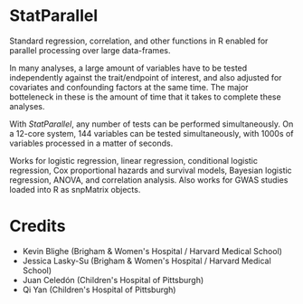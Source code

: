 # StatParallel
Standard regression, correlation, and other functions in R enabled for parallel processing over large data-frames.

In many analyses, a large amount of variables have to be tested independently against the trait/endpoint of interest, and also adjusted for covariates and confounding factors at the same time. The major botteleneck in these is the amount of time that it takes to complete these analyses.

With <i>StatParallel</i>, any number of tests can be performed simultaneously.  On a 12-core system, 144 variables can be tested simultaneously, with 1000s of variables processed in a matter of seconds.

Works for logistic regression, linear regression, conditional logistic regression, Cox proportional hazards and survival models, Bayesian logistic regression, ANOVA, and correlation analysis. Also works for GWAS studies loaded into R as snpMatrix objects.


<h1>Credits</h1>
<ul>
  <li>Kevin Blighe (Brigham & Women's Hospital / Harvard Medical School)</li>
  <li>Jessica Lasky-Su (Brigham & Women's Hospital / Harvard Medical School)</li>
  <li>Juan Celedón (Children's Hospital of Pittsburgh)</li>
  <li>Qi Yan (Children's Hospital of Pittsburgh)</li>
